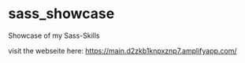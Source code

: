 # sass_showcase
Showcase of my Sass-Skills

visit the webseite here:
https://main.d2zkb1knpxznp7.amplifyapp.com/
